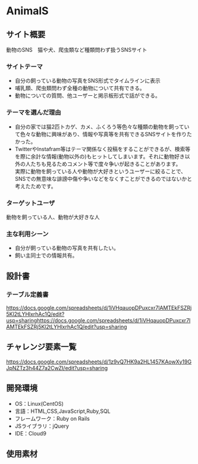 # AnimalS

## サイト概要
動物のSNS　猫や犬、爬虫類など種類問わず扱うSNSサイト

### サイトテーマ
* 自分の飼っている動物の写真をSNS形式でタイムラインに表示
* 哺乳類、爬虫類問わず全種の動物について共有できる。
* 動物についての質問、他ユーザーと掲示板形式で話ができる。

### テーマを選んだ理由
* 自分の家では猫2匹トカゲ、カメ、ふくろう等色々な種類の動物を飼っていて色々な動物に興味があり、情報や写真等を共有できるSNSサイトを作りたかった。<br>
* TwitterやInstafram等はテーマ関係なく投稿をすることができるが、検索等を際に余計な情報(動物以外の)もヒットしてしまいます。それに動物好き以外の人たちも見るためコメント等で度々争いが起きることがあります。<br>
実際に動物を飼っている人や動物が大好きというユーザーに絞ることで、SNSでの無意味な誹謗中傷や争いなどをなくすことができるのではないかと考えたためです。

### ターゲットユーザ
動物を飼っている人、動物が大好きな人

### 主な利用シーン
* 自分が飼っている動物の写真を共有したい。
* 飼い主同士での情報共有。

## 設計書


### テーブル定義書
https://docs.google.com/spreadsheets/d/1iVHqauopDPuxcxr7lAMTEkFSZRj5Kl2tLYHlxrhAc1Q/edit?usp=sharinghttps://docs.google.com/spreadsheets/d/1iVHqauopDPuxcxr7lAMTEkFSZRj5Kl2tLYHlxrhAc1Q/edit?usp=sharing



## チャレンジ要素一覧
https://docs.google.com/spreadsheets/d/1z9vQ7HK9a2HL1457KAowXy19GJpNZTz3h44Z7a2CwZI/edit?usp=sharing

## 開発環境
- OS：Linux(CentOS)
- 言語：HTML,CSS,JavaScript,Ruby,SQL
- フレームワーク：Ruby on Rails
- JSライブラリ：jQuery
- IDE：Cloud9

## 使用素材

